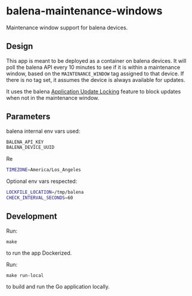 # balena-maintenance-windows

Maintenance window support for balena devices.

## Design

This app is meant to be deployed as a container on balena devices. It will poll the balena API every 10 minutes to see if it is within a maintenance window, based on the `MAINTENANCE_WINDOW` tag assigned to that device. If there is no tag set, it assumes the device is always available for updates.

It uses the balena [Application Update Locking](https://www.balena.io/docs/learn/deploy/release-strategy/update-locking/) feature to block updates when not in the maintenance window.

## Parameters

balena internal env vars used:
```bash
BALENA_API_KEY
BALENA_DEVICE_UUID
```

Re
```bash
TIMEZONE=America/Los_Angeles
```

Optional env vars respected:
```bash
LOCKFILE_LOCATION=/tmp/balena
CHECK_INTERVAL_SECONDS=60
```

## Development

Run:
```
make
```
to run the app Dockerized.

Run:
```
make run-local
```
to build and run the Go application locally.
